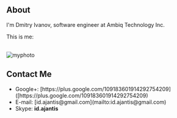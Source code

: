 ## About 

<p>I'm Dmitry Ivanov, software engineer at Ambiq Technology Inc.</p>
<p>This is me:</p> 
<br/>
<img src="http://cs663.userapi.com/u80264/95482025/x_b1b77e34.jpg" alt="myphoto" title="Dmitry_Ivanov" />

## Contact Me

<ul>
    <li>
	Google+: [https://plus.google.com/109183601914292754209]([https://plus.google.com/109183601914292754209)
    </li>
    <li>
	E-mail: [id.ajantis@gmail.com](mailto:id.ajantis@gmail.com)
    </li>
    <li>	
	Skype: <b>id.ajantis</b>
    </li>
</ul>
    
[title: About]: /
[order: 20]: /
